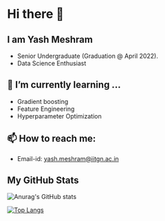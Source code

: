 # Hi there 👋

## I am Yash Meshram
* Senior Undergraduate (Graduation @ April 2022).
* Data Science Enthusiast

<!-- Here are some ideas to get you started: -->

<!-- ## 🔭 I’m currently working on ... -->
## 🌱 I’m currently learning ...
* Gradient boosting
* Feature Engineering
* Hyperparameter Optimization

## 📫 How to reach me:
* Email-id: yash.meshram@iitgn.ac.in

## My GitHub Stats
![Anurag's GitHub stats](https://github-readme-stats.vercel.app/api?username=yash-meshram&show_icons=true&theme=dark)

[![Top Langs](https://github-readme-stats.vercel.app/api/top-langs/?username=yash-meshram&layout=compact&theme=dark)](https://github.com/anuraghazra/github-readme-stats)
